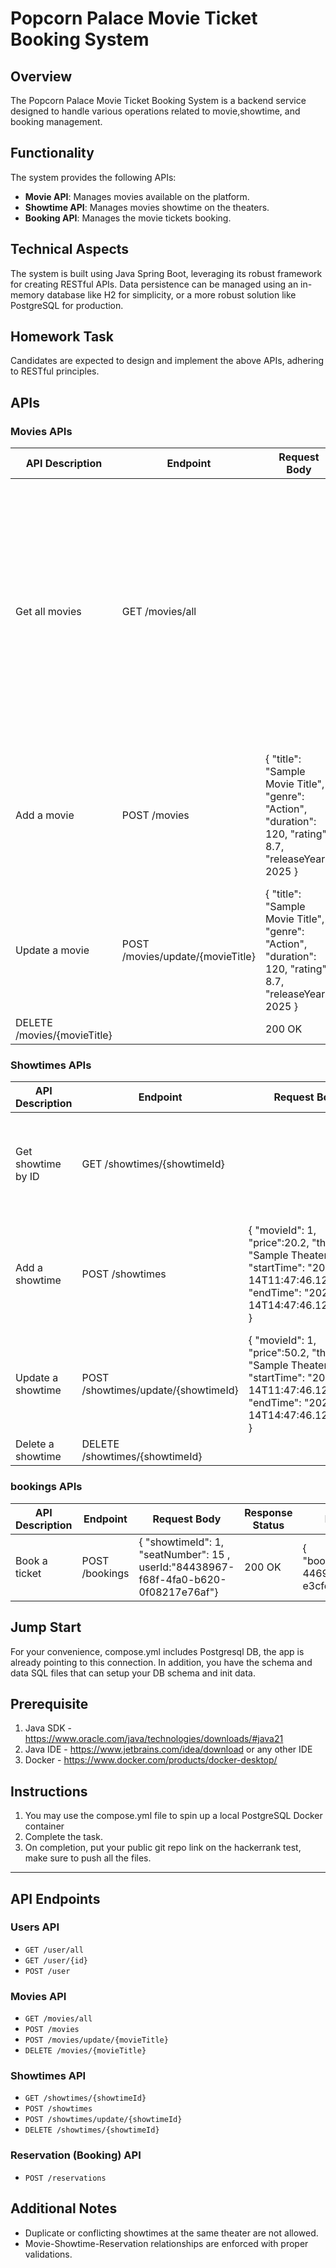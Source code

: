 # Popcorn Palace Movie Ticket Booking System

## Overview
The Popcorn Palace Movie Ticket Booking System is a backend service designed to handle various operations related to movie,showtime, and booking management.

## Functionality
The system provides the following APIs:

- **Movie API**: Manages movies available on the platform.
- **Showtime API**: Manages movies showtime on the theaters.
- **Booking API**: Manages the movie tickets booking.

## Technical Aspects
The system is built using Java Spring Boot, leveraging its robust framework for creating RESTful APIs. Data persistence can be managed using an in-memory database like H2 for simplicity, or a more robust solution like PostgreSQL for production.

## Homework Task
Candidates are expected to design and implement the above APIs, adhering to RESTful principles.

## APIs

### Movies  APIs

| API Description           | Endpoint               | Request Body                          | Response Status | Response Body |
|---------------------------|------------------------|---------------------------------------|-----------------|---------------|
| Get all movies | GET /movies/all | | 200 OK | [ { "id": 12345, "title": "Sample Movie Title 1", "genre": "Action", "duration": 120, "rating": 8.7, "releaseYear": 2025 }, { "id": 67890, "title": "Sample Movie Title 2", "genre": "Comedy", "duration": 90, "rating": 7.5, "releaseYear": 2024 } ] |
| Add a movie | POST /movies | { "title": "Sample Movie Title", "genre": "Action", "duration": 120, "rating": 8.7, "releaseYear": 2025 } | 200 OK | { "id": 1, "title": "Sample Movie Title", "genre": "Action", "duration": 120, "rating": 8.7, "releaseYear": 2025 }|
| Update a movie | POST /movies/update/{movieTitle} | { "title": "Sample Movie Title", "genre": "Action", "duration": 120, "rating": 8.7, "releaseYear": 2025 } | 200 OK | |
| DELETE /movies/{movieTitle} | | 200 OK | |

### Showtimes APIs

| API Description            | Endpoint                           | Request Body                                                                                                                                      | Response Status | Response Body                                                                                                                                                                                                                                                                   |
|----------------------------|------------------------------------|---------------------------------------------------------------------------------------------------------------------------------------------------|-----------------|---------------------------------------------------------------------------------------------------------------------------------------------------------------------------------------------------------------------------------------------------------------------------------|
| Get showtime by ID | GET /showtimes/{showtimeId} |                                                                                                                                                   | 200 OK | { "id": 1, "price":50.2, "movieId": 1, "theater": "Sample Theater", "startTime": "2025-02-14T11:47:46.125405Z", "endTime": "2025-02-14T14:47:46.125405Z" }                                                                                                                      | | Delete a restaurant        | DELETE /restaurants/{id}           |                                                                              | 204 No Content  |                                                                                                        |
| Add a showtime | POST /showtimes | { "movieId": 1, "price":20.2, "theater": "Sample Theater", "startTime": "2025-02-14T11:47:46.125405Z", "endTime": "2025-02-14T14:47:46.125405Z" } | 200 OK | { "id": 1, "price":50.2,"movieId": 1, "theater": "Sample Theater", "startTime": "2025-02-14T11:47:46.125405Z", "endTime": "2025-02-14T14:47:46.125405Z" }                                                                                                                                    |
| Update a showtime | POST /showtimes/update/{showtimeId}| { "movieId": 1, "price":50.2, "theater": "Sample Theater", "startTime": "2025-02-14T11:47:46.125405Z", "endTime": "2025-02-14T14:47:46.125405Z" } | 200 OK |                                                                                                                                                                                                                                                                                 |
| Delete a showtime | DELETE /showtimes/{showtimeId} |                                                                                                                                                   | 200 OK |                                                                                                                                                                                                                                                                                 |





### bookings APIs

| API Description           | Endpoint       | Request Body                                     | Response Status | Response Body                                                                                                                                          |
|---------------------------|----------------|--------------------------------------------------|-----------------|--------------------------------------------------------------------------------------------------------------------------------------------------------|
| Book a ticket | POST /bookings | { "showtimeId": 1, "seatNumber": 15 , userId:"84438967-f68f-4fa0-b620-0f08217e76af"} | 200 OK | { "bookingId":"d1a6423b-4469-4b00-8c5f-e3cfc42eacae" }                                                                                                 |


## Jump Start
For your convenience, compose.yml includes Postgresql DB, the app is already pointing to this connection. In addition, you have the schema and data SQL files that can setup your DB schema and init data.

## Prerequisite
1. Java SDK - https://www.oracle.com/java/technologies/downloads/#java21
2. Java IDE - https://www.jetbrains.com/idea/download or any other IDE
3. Docker - https://www.docker.com/products/docker-desktop/

## Instructions
1. You may use the compose.yml file to spin up a local PostgreSQL Docker container
2. Complete the task.
3. On completion, put your public git repo link on the hackerrank test, make sure to push all the files.




---

## API Endpoints


###  Users API
- `GET /user/all`
- `GET /user/{id}`
- `POST /user`

###  Movies API
- `GET /movies/all`
- `POST /movies`
- `POST /movies/update/{movieTitle}`
- `DELETE /movies/{movieTitle}`

###  Showtimes API
- `GET /showtimes/{showtimeId}`
- `POST /showtimes`
- `POST /showtimes/update/{showtimeId}`
- `DELETE /showtimes/{showtimeId}`

###  Reservation (Booking) API
- `POST /reservations`


## Additional Notes
- Duplicate or conflicting showtimes at the same theater are not allowed.
- Movie-Showtime-Reservation relationships are enforced with proper validations.

